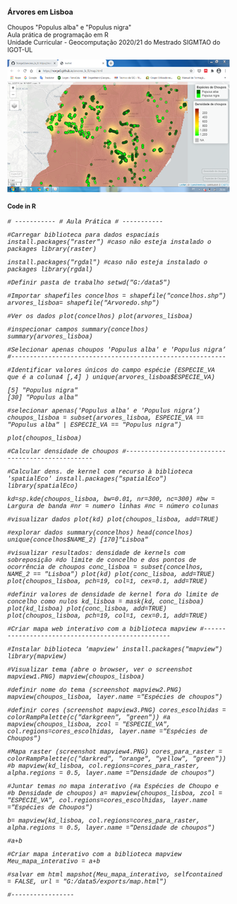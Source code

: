<h3>Árvores em Lisboa</h3><p></p>
Choupos "Populus alba" e "Populus nigra"<br>
Aula prática de programação em R<br>
Unidade Curricular - Geocomputação 2020/21 do Mestrado SIGMTAO do IGOT-UL<p></p>
<img src="trees_r.png" alt="image" width="" height="300">

<h4>Code in R</h4><p></p>
<h6 style="font-family:courier;">
# -----------
# Aula Prática
# -----------

#Carregar biblioteca para dados espaciais
install.packages("raster")  #caso não esteja instalado o packages
library(raster)

install.packages("rgdal")  #caso não esteja instalado o packages
library(rgdal)

#Definir pasta de trabalho
setwd("G:/data5")

#Importar shapefiles
concelhos = shapefile("concelhos.shp")
arvores_lisboa= shapefile("Arvoredo.shp")

#Ver os dados
plot(concelhos)
plot(arvores_lisboa)

#inspecionar campos
summary(concelhos)
summary(arvores_lisboa)


#Selecionar apenas choupos 'Populus alba' e 'Populus nigra’
#----------------------------------------------------------

#Identificar valores únicos do campo espécie (ESPECIE_VA que é a coluna4 [,4] )
unique(arvores_lisboa$ESPECIE_VA)

[5] "Populus nigra"  
[30] "Populus alba"

#selecionar apenas('Populus alba' e 'Populus nigra’)
choupos_lisboa = subset(arvores_lisboa, ESPECIE_VA
== "Populus alba" | ESPECIE_VA == "Populus nigra")

plot(choupos_lisboa)


#Calcular densidade de choupos
#--------------------------------------------------

#Calcular dens. de kernel com recurso à biblioteca 'spatialEco'
install.packages("spatialEco")
library(spatialEco)

kd=sp.kde(choupos_lisboa, bw=0.01, nr=300, nc=300)
#bw = Largura de banda
#nr = numero linhas 
#nc = número colunas

#visualizar dados
plot(kd)
plot(choupos_lisboa, add=TRUE) 

#explorar dados
summary(concelhos)
head(concelhos)
unique(concelhos$NAME_2)
[170]"Lisboa" 


#visualizar resultados: densidade de kernels com sobreposição
#do limite de concelho e dos pontos de ocorrência de choupos
conc_lisboa = subset(concelhos, NAME_2 == "Lisboa")
plot(kd)
plot(conc_lisboa, add=TRUE)                   
plot(choupos_lisboa, pch=19, col=1, cex=0.1, add=TRUE)

#definir valores de densidade de kernel fora do limite de concelho como nulos
kd_lisboa = mask(kd, conc_lisboa)            
plot(kd_lisboa)
plot(conc_lisboa, add=TRUE)                   
plot(choupos_lisboa, pch=19, col=1, cex=0.1, add=TRUE)



#Criar mapa web interativo com a biblioteca mapview
#--------------------------------------------------

#Instalar biblioteca 'mapview'
install.packages("mapview")
library(mapview)

#Visualizar tema (abre o browser, ver o screenshot mapview1.PNG)
mapview(choupos_lisboa)   
 
#definir nome do tema (screenshot mapview2.PNG)
mapview(choupos_lisboa, layer.name ="Espécies de choupos")    

#definir cores (screenshot mapview3.PNG)
cores_escolhidas = colorRampPalette(c("darkgreen", "green"))
#a
mapview(choupos_lisboa, zcol = "ESPECIE_VA",
col.regions=cores_escolhidas, layer.name ="Espécies de Choupos")


#Mapa raster (screenshot mapview4.PNG)
cores_para_raster = colorRampPalette(c("darkred", "orange",
"yellow", "green"))
#b
mapview(kd_lisboa, col.regions=cores_para_raster,
alpha.regions = 0.5, layer.name ="Densidade de choupos")


#Juntar temas no mapa interativo (#a Espécies de Choupo e #b Densidade de choupos)
a= mapview(choupos_lisboa, zcol = "ESPECIE_VA",
col.regions=cores_escolhidas, layer.name ="Espécies de Choupos")

b= mapview(kd_lisboa, col.regions=cores_para_raster,
alpha.regions = 0.5, layer.name ="Densidade de choupos")

#a+b

#Criar mapa interativo com a biblioteca mapview
Meu_mapa_interativo = a+b

#salvar em html 
mapshot(Meu_mapa_interativo, selfcontained = FALSE, url = "G:/data5/exports/map.html")

#-----------------</h6>
